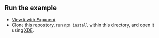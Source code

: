 ## Run the example

- [View it with Exponent](https://getexponent.com/@rncommunity/react-native-tab-view-demos)
- Clone this repository, run `npm install` within this directory, and open it using [XDE](https://docs.getexponent.com/versions/latest/introduction/installation.html).
